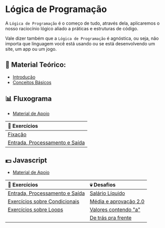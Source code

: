 # Lógica de Programação

A `Lógica de Programação` é o começo de tudo, através dela, aplicaremos o nosso raciocínio lógico aliado a práticas e estruturas de código.

Vale dizer também que a `Lógica de Programação` é agnóstica, ou seja, não importa que linguagem você está usando ou se está desenvolvendo um site, um app ou um jogo.

## 📖 Material Teórico:
* [Introdução](introducao.md)
* [Conceitos Básicos](conceitos.md)

## 📊 Fluxograma
* [Material de Apoio](fluxograma.md)

| 💪 Exercícios                                                         |
|:--------------                                                        |
| [Fixação](0_fluxograma/exercicios/fixacao.md)                         |
| [Entrada, Processamento e Saída](0_fluxograma/exercicios/basicos.md)  |

## 💵 Javascript 
* [Material de Apoio](1_javascript/README.md)

| 💪 Exercícios                                                                        | 💀 Desafios   |
|:--------------                                                                        |:------------- |
| [Entrada, Processamento e Saída](1_javascript/exercicios_resolvidos/basicos.md)       | [Salário Líquido](1_javascript/desafios_resolvidos/salario_liquido.md) |
| [Exercícios sobre Condicionais](1_javascript/exercicios_resolvidos/condicionais.md)   | [Média e aprovação 2.0](1_javascript/desafios_resolvidos/media_e_aprovacao_v2.md) |
| [Exercícios sobre Loops](1_javascript/exercicios_resolvidos/loops.md)                 | [Valores contendo "a"](1_javascript/desafios/valores_contendo_a.md) |
|                                                                                       | [De trás pra frente](1_javascript/desafios/de_tras_pra_frente.md) |